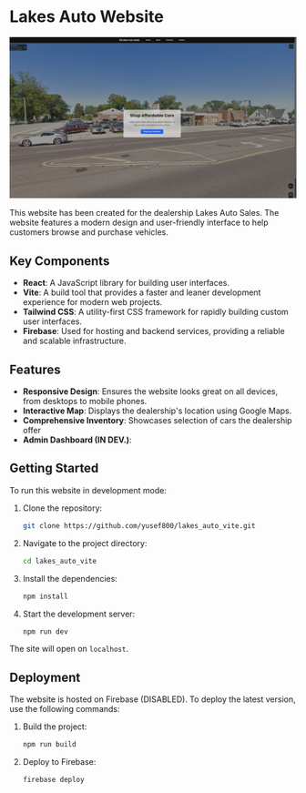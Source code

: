 # Lakes Auto Website

![Site Demo](./Frontend/public/Site_demo.png)

This website has been created for the dealership Lakes Auto Sales. The website features a modern design and user-friendly interface to help customers browse and purchase vehicles.

## Key Components

- **React**: A JavaScript library for building user interfaces.
- **Vite**: A build tool that provides a faster and leaner development experience for modern web projects.
- **Tailwind CSS**: A utility-first CSS framework for rapidly building custom user interfaces.
- **Firebase**: Used for hosting and backend services, providing a reliable and scalable infrastructure.

## Features

- **Responsive Design**: Ensures the website looks great on all devices, from desktops to mobile phones.
- **Interactive Map**: Displays the dealership's location using Google Maps.
- **Comprehensive Inventory**: Showcases selection of cars the dealership offer
- **Admin Dashboard (IN DEV.)**: 

## Getting Started

To run this website in development mode:

1. Clone the repository:
    ```bash
    git clone https://github.com/yusef800/lakes_auto_vite.git
    ```

2. Navigate to the project directory:
    ```bash
    cd lakes_auto_vite
    ```

3. Install the dependencies:
    ```bash
    npm install
    ```

4. Start the development server:
    ```bash
    npm run dev
    ```

The site will open on `localhost`.

## Deployment

The website is hosted on Firebase (DISABLED). To deploy the latest version, use the following commands:

1. Build the project:
    ```bash
    npm run build
    ```

2. Deploy to Firebase:
    ```bash
    firebase deploy
    ```

